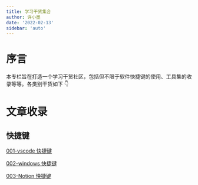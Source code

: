 ```yaml
---
title: 学习干货集合
author: 许小墨
date: '2022-02-13'
sidebar: 'auto'
---
```


# 序言

本专栏旨在打造一个学习干货社区，包括但不限于软件快捷键的使用、工具集的收录等等。各类别干货如下 👇

# 文章收录

## 快捷键

[001-vscode 快捷键](MacShortcutKey/001_vscode.md)

[002-windows 快捷键](MacShortcutKey/002_macos.md)

[003-Notion 快捷键](MacShortcutKey/006_notion.md)

